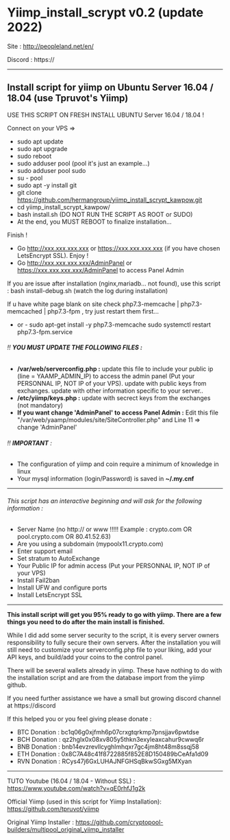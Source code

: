 # Yiimp_install_scrypt v0.2 (update 2022)

Site : http://peopleland.net/en/

Discord : https://

***********************************

## Install script for yiimp on Ubuntu Server 16.04 / 18.04 (use Tpruvot's Yiimp)

USE THIS SCRIPT ON FRESH INSTALL UBUNTU Server 16.04 / 18.04 !

Connect on your VPS =>
- sudo apt update
- sudo apt upgrade
- sudo reboot
- sudo adduser pool (pool it's just an example...)
- sudo adduser pool sudo
- su - pool
- sudo apt -y install git
- git clone https://github.com/hermangroup/yiimp_install_scrypt_kawpow.git
- cd yiimp_install_scrypt_kawpow/
- bash install.sh (DO NOT RUN THE SCRIPT AS ROOT or SUDO)
- At the end, you MUST REBOOT to finalize installation...

Finish !
- Go http://xxx.xxx.xxx.xxx or https://xxx.xxx.xxx.xxx (if you have chosen LetsEncrypt SSL). Enjoy !
- Go http://xxx.xxx.xxx.xxx/AdminPanel or https://xxx.xxx.xxx.xxx/AdminPanel to access Panel Admin

If you are issue after installation (nginx,mariadb... not found), use this script : bash install-debug.sh (watch the log during installation)

If u have white page blank on site check php7.3-memcache | php7.3-memcached | php7.3-fpm , try just restart them first... 
 - or -
sudo apt-get install -y php7.3-memcache
sudo systemctl restart php7.3-fpm.service

###### :bangbang: **YOU MUST UPDATE THE FOLLOWING FILES :**
- **/var/web/serverconfig.php :** update this file to include your public ip (line = YAAMP_ADMIN_IP) to access the admin panel (Put your PERSONNAL IP, NOT IP of your VPS). update with public keys from exchanges. update with other information specific to your server..
- **/etc/yiimp/keys.php :** update with secrect keys from the exchanges (not mandatory)
- **If you want change 'AdminPanel' to access Panel Admin :** Edit this file "/var/web/yaamp/modules/site/SiteController.php" and Line 11 => change 'AdminPanel'


###### :bangbang: **IMPORTANT** : 

- The configuration of yiimp and coin require a minimum of knowledge in linux
- Your mysql information (login/Password) is saved in **~/.my.cnf**

***********************************

###### This script has an interactive beginning and will ask for the following information :

- Server Name (no http:// or www !!!!! Example : crypto.com OR pool.crypto.com OR 80.41.52.63)
- Are you using a subdomain (mypoolx11.crypto.com)
- Enter support email
- Set stratum to AutoExchange
- Your Public IP for admin access (Put your PERSONNAL IP, NOT IP of your VPS)
- Install Fail2ban
- Install UFW and configure ports
- Install LetsEncrypt SSL

***********************************

**This install script will get you 95% ready to go with yiimp. There are a few things you need to do after the main install is finished.**

While I did add some server security to the script, it is every server owners responsibility to fully secure their own servers. After the installation you will still need to customize your serverconfig.php file to your liking, add your API keys, and build/add your coins to the control panel. 

There will be several wallets already in yiimp. These have nothing to do with the installation script and are from the database import from the yiimp github. 

If you need further assistance we have a small but growing discord channel at https://discord

If this helped you or you feel giving please donate : 
- BTC Donation : bc1q06g0xjfmh6p07crxgtqrkmp7pnsjjav6pwtdse
- BCH Donation : qz2hglx0x08xv805y5thkn3exyleaxcahur9cwwq6r
- BNB Donation : bnb14evzrevllcyghlmhqxr7gc4jm8ht48m8ssqj58
- ETH Donation : 0x8C7A48c41f8722885f852E8D150489bCeAfa1d09
- RVN Donation : RCys47j6GxLUHAJNFGHSqBkwSGxg5MXyan

***********************************

TUTO Youtube (16.04 / 18.04 - Without SSL) : https://www.youtube.com/watch?v=qE0rhfJ1g2k

Official Yiimp (used in this script for Yiimp Installation): https://github.com/tpruvot/yiimp

Original Yiimp Installer : https://github.com/cryptopool-builders/multipool_original_yiimp_installer


